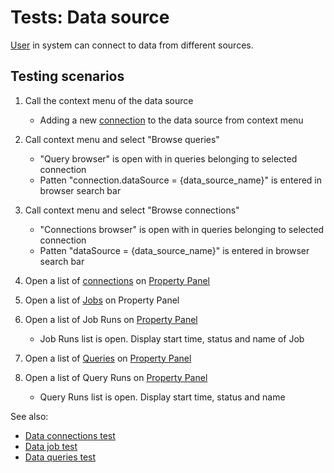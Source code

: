 <!-- TITLE: Tests: Data source -->
<!-- SUBTITLE: -->

# Tests: Data source

[User](../govern/user.md) in system can connect to data from different sources. 

## Testing scenarios

1. Call the context menu of the data source
   * Adding a new [connection](data-connection.md) to the data source from context menu
   
1. Call context menu and select "Browse queries"   
   * "Query browser" is open with in queries belonging to selected connection
   * Patten "connection.dataSource = {data_source_name}" is entered in browser search bar  
   
1. Call context menu and select "Browse connections"   
   * "Connections browser" is open with in queries belonging to selected connection
   * Patten "dataSource = {data_source_name}" is entered in browser search bar      

1. Open a list of [connections](data-connection.md) on [Property Panel](../overview/navigation.md#properties)
  
1. Open a list of [Jobs](data-job.md) on Property Panel
   
1. Open a list of Job Runs on [Property Panel](../overview/navigation.md#properties)
   * Job Runs list is open. Display start time, status and name of Job

1. Open a list of [Queries](data-query.md) on [Property Panel](../overview/navigation.md#properties)
 
1. Open a list of Query Runs on [Property Panel](../overview/navigation.md#properties)
   * Query Runs list is open. Display start time, status and name

See also:
 * [Data connections test](../tests/data-connection-test.md)
 * [Data job test](../tests/data-job-test.md)
 * [Data queries test](../tests/data-query-test.md)
